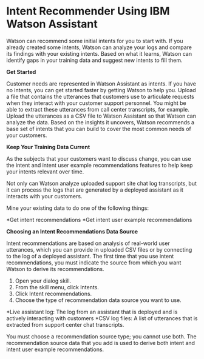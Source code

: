 # Intent Recommender Using IBM Watson Assistant

Watson can recommend some initial intents for you to start with. If you already created some intents, Watson can analyze your logs and compare its findings with your existing intents. Based on what it learns, Watson can identify gaps in your training data and suggest new intents to fill them.

**Get Started**

Customer needs are represented in Watson Assistant as intents. If you have no intents, you can get started faster by getting Watson to help you. Upload a file that contains the utterances that customers use to articulate requests when they interact with your customer support personnel. You might be able to extract these utterances from call center transcripts, for example. Upload the utterances as a CSV file to Watson Assistant so that Watson can analyze the data. Based on the insights it uncovers, Watson recommends a base set of intents that you can build to cover the most common needs of your customers.

**Keep Your Training Data Current**

As the subjects that your customers want to discuss change, you can use the intent and intent user example recommendations features to help keep your intents relevant over time.

Not only can Watson analyze uploaded support site chat log transcripts, but it can process the logs that are generated by a deployed assistant as it interacts with your customers.

Mine your existing data to do one of the following things:

*Get intent recommendations
*Get intent user example recommendations


**Choosing an Intent Recommendations Data Source**

Intent recommendations are based on analysis of real-world user utterances, which you can provide in uploaded CSV files or by connecting to the log of a deployed assistant. The first time that you use intent recommendations, you must indicate the source from which you want Watson to derive its recommendations.

1. Open your dialog skill.
2. From the skill menu, click Intents.
3. Click Intent recommendations.
4. Choose the type of recommendation data source you want to use.

  *Live assistant log: The log from an assistant that is deployed and is actively interacting with customers
  *CSV log files: A list of utterances that is extracted from support center chat transcripts.
  
You must choose a recommendation source type; you cannot use both. The recommendation source data that you add is used to derive both intent and intent user example recommendations.
